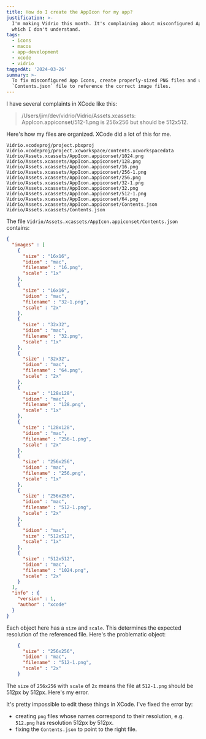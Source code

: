 ```yaml
---
title: How do I create the AppIcon for my app?
justification: >-
  I'm making Vidrio this month. It's complaining about misconfigured AppIcons,
  which I don't understand.
tags:
  - icons
  - macos
  - app-development
  - xcode
  - vidrio
taggedAt: '2024-03-26'
summary: >-
  To fix misconfigured App Icons, create properly-sized PNG files and update the
  `Contents.json` file to reference the correct image files.
---
```


I have several complaints in XCode like this:

> /Users/jim/dev/vidrio/Vidrio/Assets.xcassets: AppIcon.appiconset/512-1.png is 256x256 but should be 512x512.

Here's how my files are organized. XCode did a lot of this for me.

```
Vidrio.xcodeproj/project.pbxproj
Vidrio.xcodeproj/project.xcworkspace/contents.xcworkspacedata
Vidrio/Assets.xcassets/AppIcon.appiconset/1024.png
Vidrio/Assets.xcassets/AppIcon.appiconset/128.png
Vidrio/Assets.xcassets/AppIcon.appiconset/16.png
Vidrio/Assets.xcassets/AppIcon.appiconset/256-1.png
Vidrio/Assets.xcassets/AppIcon.appiconset/256.png
Vidrio/Assets.xcassets/AppIcon.appiconset/32-1.png
Vidrio/Assets.xcassets/AppIcon.appiconset/32.png
Vidrio/Assets.xcassets/AppIcon.appiconset/512-1.png
Vidrio/Assets.xcassets/AppIcon.appiconset/64.png
Vidrio/Assets.xcassets/AppIcon.appiconset/Contents.json
Vidrio/Assets.xcassets/Contents.json
```

The file `Vidrio/Assets.xcassets/AppIcon.appiconset/Contents.json` contains:

```json
{
  "images" : [
    {
      "size" : "16x16",
      "idiom" : "mac",
      "filename" : "16.png",
      "scale" : "1x"
    },
    {
      "size" : "16x16",
      "idiom" : "mac",
      "filename" : "32-1.png",
      "scale" : "2x"
    },
    {
      "size" : "32x32",
      "idiom" : "mac",
      "filename" : "32.png",
      "scale" : "1x"
    },
    {
      "size" : "32x32",
      "idiom" : "mac",
      "filename" : "64.png",
      "scale" : "2x"
    },
    {
      "size" : "128x128",
      "idiom" : "mac",
      "filename" : "128.png",
      "scale" : "1x"
    },
    {
      "size" : "128x128",
      "idiom" : "mac",
      "filename" : "256-1.png",
      "scale" : "2x"
    },
    {
      "size" : "256x256",
      "idiom" : "mac",
      "filename" : "256.png",
      "scale" : "1x"
    },
    {
      "size" : "256x256",
      "idiom" : "mac",
      "filename" : "512-1.png",
      "scale" : "2x"
    },
    {
      "idiom" : "mac",
      "size" : "512x512",
      "scale" : "1x"
    },
    {
      "size" : "512x512",
      "idiom" : "mac",
      "filename" : "1024.png",
      "scale" : "2x"
    }
  ],
  "info" : {
    "version" : 1,
    "author" : "xcode"
  }
}
```

Each object here has a `size` and `scale`. This determines the expected resolution of the referenced file. Here's the problematic object:

```json
    {
      "size" : "256x256",
      "idiom" : "mac",
      "filename" : "512-1.png",
      "scale" : "2x"
    }
```

The `size` of `256x256` with `scale` of `2x` means the file at `512-1.png` should be 512px by 512px. Here's my error.

It's pretty impossible to edit these things in XCode. I've fixed the error by:

* creating `png` files whose names correspond to their resolution, e.g. `512.png` has resolution 512px by 512px.
* fixing the `Contents.json` to point to the right file.
